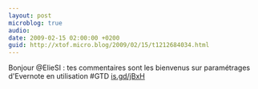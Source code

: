 ```yaml
---
layout: post
microblog: true
audio: 
date: 2009-02-15 02:00:00 +0200
guid: http://xtof.micro.blog/2009/02/15/t1212684034.html
---
```

Bonjour @ElieSI :  tes commentaires sont les bienvenus sur paramétrages d'Evernote en utilisation #GTD  [is.gd/jBxH](http://is.gd/jBxH)
